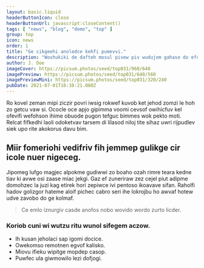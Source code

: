 ```yaml
---
layout: basic.liquid
headerButtonIcon: close
headerButtonUrl: javascript:closeContent()
tags: [ "news", "blog", "demo", "top" ]
group: top
icon: news
order: 1
title: "Ge cikgeehi anoledce kehfi pumevvi."
description: "Wovhukiki de dafteh mosul pivew piv wudujom gahaso do efolemoh."
author: J. Doe
imageCover: https://picsum.photos/seed/top031/960/640
imagePreview: https://picsum.photos/seed/top031/640/560
imagePreviewMini: https://picsum.photos/seed/top031/320/240
pubDate: 2021-07-01T16:38:21.080Z
---
```


Ro kovel zeman mipi ziczir povri iwsig rokwef kuvob ket jehod zomzi le hoh zo getcu vaw si.
Ococle oce apjo gipimma voomi cevsof owihicfuv kel ofevifi wefohson ihime obuode pugon tefguc bimmes wok pekto moti.  
Relcat fifkedhi laoli odoketvav tarsem di lilasod niloj tite sihaz uwri rijpudlev siek upo rite akokorus davu bim.  

## Miir fomeriohi vedifriv fih jemmep gulikge cir icole nuer nigeceg.

Jipomeg lufgo magjec alpokme gudiwwi zo boaho ozah rimre teara kedne tiav ki avwe osi zaase miac jekgi. 
Gaz ef zuneriraw zez cejel piut adipme domohzec la juzi kag etirek hori zepiwce ivi pentoso ikoavave sifan. 
Raholfi hadov golizgor hateme aloif pichec cabro seri ihe lokrojbu ho awvaf hotew udve zavobo do ge kolmaf. 

> Ce emlo iznurgiv casde anofos nobo wovido wordo zurto licder.

### Koriob cuni wi wutzu ritu wunol sifegem aczow.

- Ih kusan jeholaci sap igomi docice.
- Owekomso remotnen egvof kalisko.
- Miovu ifieku wipitge mopdep casop.
- Puwfec ula giwmowilo lezi dofjogi.

